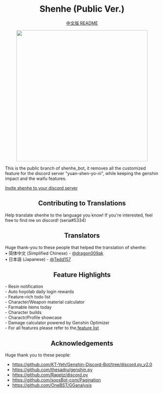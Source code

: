 <h1 align="center">Shenhe (Public Ver.)</h1>

<p align="center">
<a href='https://github.com/seriaati/shenhe_bot/blob/public/README.md'> 中文版 README </a>
</p>

<p align="center">
<img src="https://i.imgur.com/bwWfOJH.png" width="430" height="430" />
</p>

<p align="left">
This is the public branch of shenhe_bot, it removes all the customized feature for the discord server "yuan-shen-yo-ni", while keeping the genshin impact and the waifu features.<br>
</p>

<a href='https://discord.com/oauth2/authorize?client_id=1000045812522430626&permissions=137439333440&scope=bot%20applications.commands'> Invite shenhe to your discord server </a>

<h2 align="center">Contributing to Translations</h2>
<p align="left"> Help translate shenhe to the language you know! If you're interested, feel free to find me on discord! (seria#5334) </p>

<h2 align="center">Translators</h2>
Huge thank-you to these people that helped the translation of shenhe: <br>
 • 简体中文 (Simplified Chinese) - <a href='https://github.com/dragon009ak'> @dragon009ak </a> <br>
 • 日本語 (Japanese) - <a href='https://github.com/Tedd157'> @Tedd157 </a>

<h2 align="center">Feature Highlights</h2>
<p align="left">
 - Resin notification<br>
 - Auto hoyolab daily login rewards<br>
 - Feature-rich todo list <br>
 - Character/Weapon material calculator<br>
 - Farmable items today<br>
 - Character builds<br>
 - Charactr/Profile showcase<br>
 - Damage calculator powered by Genshin Optimizer<br>
 - For all features please refer to the<a href='https://github.com/seriaati/shenhe_bot/blob/public/features.md'> feature list </a>
 </p>

<h2 align="center">Acknowledgements</h2> 

Huge thank you to these people:

- https://github.com/KT-Yeh/Genshin-Discord-Bot/tree/discord.py_v2.0
- https://github.com/thesadru/genshin.py
- https://github.com/Rapptz/discord.py
- https://github.com/soosBot-com/Pagination
- https://github.com/OneBST/GGanalysis
